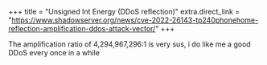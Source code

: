 +++
title = "Unsigned Int Energy (DDoS reflection)"
extra.direct_link = "https://www.shadowserver.org/news/cve-2022-26143-tp240phonehome-reflection-amplification-ddos-attack-vector/"
+++

The amplification ratio of 4,294,967,296:1 is very sus, i do like me a good DDoS every once in a while
